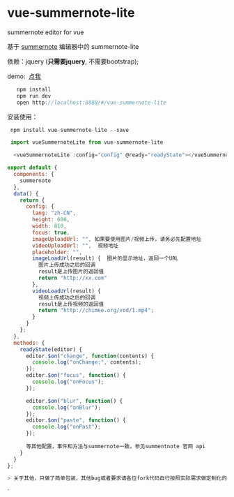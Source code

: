 # vue-summernote-lite
summernote editor for vue

基于  [summernote][1] 编辑器中的 summernote-lite

依赖：jquery  (**只需要jquery**, 不需要bootstrap);

demo:  [点我][2]
``` javascript 
   npm install 
   npm run dev
   open http://localhost:8888/#/vue-summernote-lite
```
安装使用：
``` javascript
 npm install vue-summernote-lite --save
```
``` javascript
 import vueSummernoteLite from vue-summernote-lite
```
``` javascript
  <vueSummernoteLite :config="config" @ready="readyState"></vueSummernoteLite>
```
``` javascript
export default {
  components: {
    summernote
  },
  data() {
    return {
      config: {
        lang: "zh-CN",
		height: 600,
        width: 810,
        focus: true,
        imageUploadUrl: "", 如果要使用图片/视频上传，请务必先配置地址
        videoUploadUrl: "",  视频地址
        placeholder: "",
        imageLoadUrl(result) {  图片的显示地址，返回一个URL
          图片上传成功之后的回调
          result是上传图片的返回值
          return "http://xx.com"
        },
        videoLoadUrl(result) {
          视频上传成功之后的回调
          result是上传视频的返回值
          return "http://chimee.org/vod/1.mp4";
        }
      }
    };
  },
  methods: {
    readyState(editor) {
      editor.$on("change", function(contents) {
        console.log("onChange:", contents);
      });
      editor.$on("focus", function() {
        console.log("onFocus");
      });

      editor.$on("blur", function() {
        console.log("onBlur");
      });
      editor.$on("paste", function() {
        console.log("onPast");
      });
	  
	  等其他配置，事件和方法与summernote一致，参见summentnote 官网 api
    }
  }
};

> 关于其他，只做了简单包装，其他bug或者要求请各位fork代码自行按照实际需求做定制化的修改。

```

  

  `


  [1]: https://summernote.org
  [2]: http://pasbone.github.io#vue-summernote-lite
  
